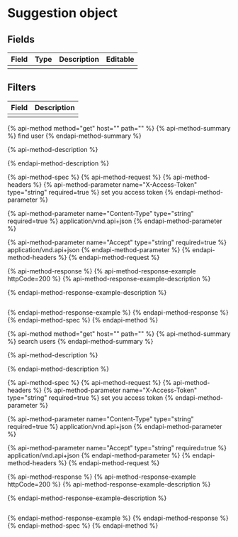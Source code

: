 # Suggestion object

## Fields

| Field | Type | Description | Editable |
| :--- | :--- | :--- | :--- |
|  |  |  |  |

## Filters

| Field | Description |
| :--- | :--- |
|  |  |

{% api-method method="get" host="" path="" %}
{% api-method-summary %}
find user
{% endapi-method-summary %}

{% api-method-description %}

{% endapi-method-description %}

{% api-method-spec %}
{% api-method-request %}
{% api-method-headers %}
{% api-method-parameter name="X-Access-Token" type="string" required=true %}
set you access token
{% endapi-method-parameter %}

{% api-method-parameter name="Content-Type" type="string" required=true %}
application/vnd.api+json
{% endapi-method-parameter %}

{% api-method-parameter name="Accept" type="string" required=true %}
application/vnd.api+json
{% endapi-method-parameter %}
{% endapi-method-headers %}
{% endapi-method-request %}

{% api-method-response %}
{% api-method-response-example httpCode=200 %}
{% api-method-response-example-description %}

{% endapi-method-response-example-description %}

```text

```
{% endapi-method-response-example %}
{% endapi-method-response %}
{% endapi-method-spec %}
{% endapi-method %}

{% api-method method="get" host="" path="" %}
{% api-method-summary %}
search users
{% endapi-method-summary %}

{% api-method-description %}

{% endapi-method-description %}

{% api-method-spec %}
{% api-method-request %}
{% api-method-headers %}
{% api-method-parameter name="X-Access-Token" type="string" required=true %}
set you access token
{% endapi-method-parameter %}

{% api-method-parameter name="Content-Type" type="string" required=true %}
application/vnd.api+json
{% endapi-method-parameter %}

{% api-method-parameter name="Accept" type="string" required=true %}
application/vnd.api+json
{% endapi-method-parameter %}
{% endapi-method-headers %}
{% endapi-method-request %}

{% api-method-response %}
{% api-method-response-example httpCode=200 %}
{% api-method-response-example-description %}

{% endapi-method-response-example-description %}

```text

```
{% endapi-method-response-example %}
{% endapi-method-response %}
{% endapi-method-spec %}
{% endapi-method %}

